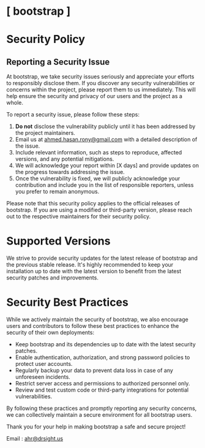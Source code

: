 # [ bootstrap ]

# Security Policy

## Reporting a Security Issue

At bootstrap, we take security issues seriously and appreciate your efforts to responsibly disclose them. If you discover any security vulnerabilities or concerns within the project, please report them to us immediately. This will help ensure the security and privacy of our users and the project as a whole.

To report a security issue, please follow these steps:

1. **Do not** disclose the vulnerability publicly until it has been addressed by the project maintainers.
2. Email us at [ahmed.hasan.rony@gmail.com](mailto:ahmed.hasan.rony@gmail.com) with a detailed description of the issue.
3. Include relevant information, such as steps to reproduce, affected versions, and any potential mitigations.
4. We will acknowledge your report within [X days] and provide updates on the progress towards addressing the issue.
5. Once the vulnerability is fixed, we will publicly acknowledge your contribution and include you in the list of responsible reporters, unless you prefer to remain anonymous.

Please note that this security policy applies to the official releases of bootstrap. If you are using a modified or third-party version, please reach out to the respective maintainers for their security policy.

# Supported Versions

We strive to provide security updates for the latest release of bootstrap and the previous stable release. It's highly recommended to keep your installation up to date with the latest version to benefit from the latest security patches and improvements.

# Security Best Practices

While we actively maintain the security of bootstrap, we also encourage users and contributors to follow these best practices to enhance the security of their own deployments:

- Keep bootstrap and its dependencies up to date with the latest security patches.
- Enable authentication, authorization, and strong password policies to protect user accounts.
- Regularly backup your data to prevent data loss in case of any unforeseen incidents.
- Restrict server access and permissions to authorized personnel only.
- Review and test custom code or third-party integrations for potential vulnerabilities.

By following these practices and promptly reporting any security concerns, we can collectively maintain a secure environment for all bootstrap users.

Thank you for your help in making bootstrap a safe and secure project!

Email : [ahr@drsight.us](mailto:ahr@drsight.us)


